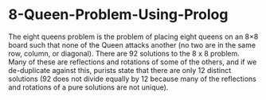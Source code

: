 # 8-Queen-Problem-Using-Prolog
The eight queens problem is the problem of placing eight queens on an 8×8 board such that none of the Queen attacks  another (no two are in the same row, column, or diagonal). There are 92 solutions to the 8 x 8 problem. Many of these are reflections and rotations of some of the others, and if we de-duplicate against this, purists state that there are only 12 distinct solutions (92 does not divide equally by 12 because many of the reflections and rotations of a pure solutions are not unique). 
